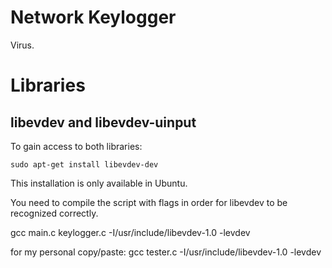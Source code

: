 # Network Keylogger

Virus.

# Libraries

## libevdev and libevdev-uinput

To gain access to both libraries:

`sudo apt-get install libevdev-dev`

This installation is only available in Ubuntu.

<!-- Note that the actual line within the scripts to include the library might not
be recognized. If you are using VS Code as your text editor, follow these
steps to solve:

1. Open the command palette (Ctrl + Shift + P)
2. Go to `C/C++: Edit Configurations (UI)`
3. Scroll down to the `Include path` section, and in the text input, type the
   path of your installed library on a new line. A common path is
   `/usr/include/libevdev-1.0/`.

If you aren't using VS Code... good luck. -->

You need to compile the script with flags in order for libevdev to be recognized correctly.

gcc main.c keylogger.c -I/usr/include/libevdev-1.0 -levdev


for my personal copy/paste:
gcc tester.c -I/usr/include/libevdev-1.0 -levdev
